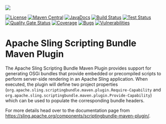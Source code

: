 [<img src="https://sling.apache.org/res/logos/sling.png"/>](https://sling.apache.org)

[![License](https://img.shields.io/badge/License-Apache%202.0-blue.svg)](https://www.apache.org/licenses/LICENSE-2.0)
[![Maven Central](https://maven-badges.herokuapp.com/maven-central/org.apache.sling/scriptingbundle-maven-plugin/badge.svg)](https://search.maven.org/#search%7Cga%7C1%7Cg%3A%22org.apache.sling%22%20a%3A%22scriptingbundle-maven-plugin%22)
[![JavaDocs](https://www.javadoc.io/badge/org.apache.sling/scriptingbundle-maven-plugin.svg)](https://www.javadoc.io/doc/org.apache.sling/scriptingbundle-maven-plugin)
[![Build Status](https://builds.apache.org/buildStatus/icon?job=Sling/sling-scriptingbundle-maven-plugin/master)](https://builds.apache.org/job/Sling/job/sling-scriptingbundle-maven-plugin/job/master)
[![Test Status](https://img.shields.io/jenkins/t/https/builds.apache.org/job/Sling/job/sling-scriptingbundle-maven-plugin/job/master.svg)](https://builds.apache.org/job/Sling/job/sling-scriptingbundle-maven-plugin/job/master/test_results_analyzer/)
[![Quality Gate Status](https://sonarcloud.io/api/project_badges/measure?project=apache_sling-scriptingbundle-maven-plugin&metric=alert_status)](https://sonarcloud.io/dashboard?id=apache_sling-scriptingbundle-maven-plugin)
[![Coverage](https://sonarcloud.io/api/project_badges/measure?project=apache_sling-scriptingbundle-maven-plugin&metric=coverage)](https://sonarcloud.io/dashboard?id=apache_sling-scriptingbundle-maven-plugin)
[![Bugs](https://sonarcloud.io/api/project_badges/measure?project=apache_sling-scriptingbundle-maven-plugin&metric=bugs)](https://sonarcloud.io/dashboard?id=apache_sling-scriptingbundle-maven-plugin)
[![Vulnerabilities](https://sonarcloud.io/api/project_badges/measure?project=apache_sling-scriptingbundle-maven-plugin&metric=vulnerabilities)](https://sonarcloud.io/dashboard?id=apache_sling-scriptingbundle-maven-plugin)

Apache Sling Scripting Bundle Maven Plugin
====

The Apache Sling Scripting Bundle Maven Plugin provides support for generating OSGi bundles
that provide embedded or precompiled scripts to perform server-side rendering in an Apache
Sling application. When executed, the plugin will define two project properties
(`org.apache.sling.scriptingbundle.maven.plugin.Require-Capability` and
`org.apache.sling.scriptingbundle.maven.plugin.Provide-Capability`) which can be used to
populate the corresponding bundle headers.

For more details head over to the documentation page from https://sling.apache.org/components/scriptingbundle-maven-plugin/.
